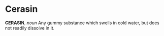 # Cerasin

**CERASIN**, _noun_ Any gummy substance which swells in cold water, but does not readily dissolve in it.